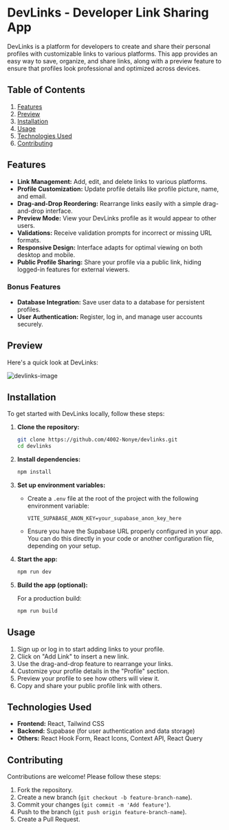 # DevLinks - Developer Link Sharing App

DevLinks is a platform for developers to create and share their personal profiles with customizable links to various platforms. This app provides an easy way to save, organize, and share links, along with a preview feature to ensure that profiles look professional and optimized across devices.

## Table of Contents

1. [Features](#features)
2. [Preview](#preview)
3. [Installation](#installation)
4. [Usage](#usage)
5. [Technologies Used](#technologies-used)
6. [Contributing](#contributing)

## Features

- **Link Management:** Add, edit, and delete links to various platforms.
- **Profile Customization:** Update profile details like profile picture, name, and email.
- **Drag-and-Drop Reordering:** Rearrange links easily with a simple drag-and-drop interface.
- **Preview Mode:** View your DevLinks profile as it would appear to other users.
- **Validations:** Receive validation prompts for incorrect or missing URL formats.
- **Responsive Design:** Interface adapts for optimal viewing on both desktop and mobile.
- **Public Profile Sharing:** Share your profile via a public link, hiding logged-in features for external viewers.

### Bonus Features

- **Database Integration:** Save user data to a database for persistent profiles.
- **User Authentication:** Register, log in, and manage user accounts securely.

## Preview

Here's a quick look at DevLinks:

![devlinks-image](https://github.com/user-attachments/assets/ee202f29-644e-4859-82d6-373d9ee84535)

## Installation

To get started with DevLinks locally, follow these steps:

1. **Clone the repository:**

   ```bash
   git clone https://github.com/4002-Nonye/devlinks.git
   cd devlinks
   ```

2. **Install dependencies:**

   ```bash
   npm install
   ```

3. **Set up environment variables:**

   - Create a `.env` file at the root of the project with the following environment variable:

     ```plaintext
     VITE_SUPABASE_ANON_KEY=your_supabase_anon_key_here
     ```
   
   - Ensure you have the Supabase URL properly configured in your app. You can do this directly in your code or another configuration file, depending on your setup.

4. **Start the app:**

   ```bash
   npm run dev
   ```

5. **Build the app (optional):**

   For a production build:

   ```bash
   npm run build
   ```

## Usage

1. Sign up or log in to start adding links to your profile.
2. Click on "Add Link" to insert a new link.
3. Use the drag-and-drop feature to rearrange your links.
4. Customize your profile details in the "Profile" section.
5. Preview your profile to see how others will view it.
6. Copy and share your public profile link with others.

## Technologies Used

- **Frontend:** React, Tailwind CSS
- **Backend:** Supabase (for user authentication and data storage)
- **Others:** React Hook Form, React Icons, Context API, React Query

## Contributing

Contributions are welcome! Please follow these steps:

1. Fork the repository.
2. Create a new branch (`git checkout -b feature-branch-name`).
3. Commit your changes (`git commit -m 'Add feature'`).
4. Push to the branch (`git push origin feature-branch-name`).
5. Create a Pull Request.
